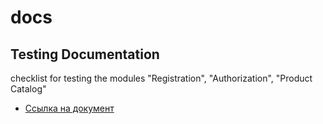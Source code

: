 # docs

## Testing Documentation
checklist for testing the modules "Registration", "Authorization", "Product Catalog"
 - [Ссылка на документ](https://docs.google.com/spreadsheets/d/15e5Hd8hpqYXbGrc4b_505nycblRvCi6lnqqOneeY9AA/edit?usp=sharing)

